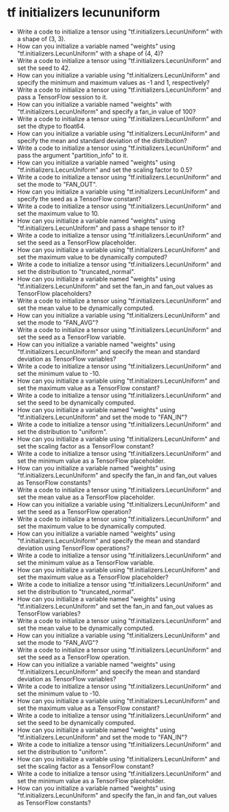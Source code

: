 # tf initializers lecununiform

- Write a code to initialize a tensor using "tf.initializers.LecunUniform" with a shape of (3, 3).
- How can you initialize a variable named "weights" using "tf.initializers.LecunUniform" with a shape of (4, 4)?
- Write a code to initialize a tensor using "tf.initializers.LecunUniform" and set the seed to 42.
- How can you initialize a variable using "tf.initializers.LecunUniform" and specify the minimum and maximum values as -1 and 1, respectively?
- Write a code to initialize a tensor using "tf.initializers.LecunUniform" and pass a TensorFlow session to it.
- How can you initialize a variable named "weights" with "tf.initializers.LecunUniform" and specify a fan_in value of 100?
- Write a code to initialize a tensor using "tf.initializers.LecunUniform" and set the dtype to float64.
- How can you initialize a variable using "tf.initializers.LecunUniform" and specify the mean and standard deviation of the distribution?
- Write a code to initialize a tensor using "tf.initializers.LecunUniform" and pass the argument "partition_info" to it.
- How can you initialize a variable named "weights" using "tf.initializers.LecunUniform" and set the scaling factor to 0.5?
- Write a code to initialize a tensor using "tf.initializers.LecunUniform" and set the mode to "FAN_OUT".
- How can you initialize a variable using "tf.initializers.LecunUniform" and specify the seed as a TensorFlow constant?
- Write a code to initialize a tensor using "tf.initializers.LecunUniform" and set the maximum value to 10.
- How can you initialize a variable named "weights" using "tf.initializers.LecunUniform" and pass a shape tensor to it?
- Write a code to initialize a tensor using "tf.initializers.LecunUniform" and set the seed as a TensorFlow placeholder.
- How can you initialize a variable using "tf.initializers.LecunUniform" and set the maximum value to be dynamically computed?
- Write a code to initialize a tensor using "tf.initializers.LecunUniform" and set the distribution to "truncated_normal".
- How can you initialize a variable named "weights" using "tf.initializers.LecunUniform" and set the fan_in and fan_out values as TensorFlow placeholders?
- Write a code to initialize a tensor using "tf.initializers.LecunUniform" and set the mean value to be dynamically computed.
- How can you initialize a variable using "tf.initializers.LecunUniform" and set the mode to "FAN_AVG"?
- Write a code to initialize a tensor using "tf.initializers.LecunUniform" and set the seed as a TensorFlow variable.
- How can you initialize a variable named "weights" using "tf.initializers.LecunUniform" and specify the mean and standard deviation as TensorFlow variables?
- Write a code to initialize a tensor using "tf.initializers.LecunUniform" and set the minimum value to -10.
- How can you initialize a variable using "tf.initializers.LecunUniform" and set the maximum value as a TensorFlow constant?
- Write a code to initialize a tensor using "tf.initializers.LecunUniform" and set the seed to be dynamically computed.
- How can you initialize a variable named "weights" using "tf.initializers.LecunUniform" and set the mode to "FAN_IN"?
- Write a code to initialize a tensor using "tf.initializers.LecunUniform" and set the distribution to "uniform".
- How can you initialize a variable using "tf.initializers.LecunUniform" and set the scaling factor as a TensorFlow constant?
- Write a code to initialize a tensor using "tf.initializers.LecunUniform" and set the minimum value as a TensorFlow placeholder.
- How can you initialize a variable named "weights" using "tf.initializers.LecunUniform" and specify the fan_in and fan_out values as TensorFlow constants?
- Write a code to initialize a tensor using "tf.initializers.LecunUniform" and set the mean value as a TensorFlow placeholder.
- How can you initialize a variable using "tf.initializers.LecunUniform" and set the seed as a TensorFlow operation?
- Write a code to initialize a tensor using "tf.initializers.LecunUniform" and set the maximum value to be dynamically computed.
- How can you initialize a variable named "weights" using "tf.initializers.LecunUniform" and specify the mean and standard deviation using TensorFlow operations?
- Write a code to initialize a tensor using "tf.initializers.LecunUniform" and set the minimum value as a TensorFlow variable.
- How can you initialize a variable using "tf.initializers.LecunUniform" and set the maximum value as a TensorFlow placeholder?
- Write a code to initialize a tensor using "tf.initializers.LecunUniform" and set the distribution to "truncated_normal".
- How can you initialize a variable named "weights" using "tf.initializers.LecunUniform" and set the fan_in and fan_out values as TensorFlow variables?
- Write a code to initialize a tensor using "tf.initializers.LecunUniform" and set the mean value to be dynamically computed.
- How can you initialize a variable using "tf.initializers.LecunUniform" and set the mode to "FAN_AVG"?
- Write a code to initialize a tensor using "tf.initializers.LecunUniform" and set the seed as a TensorFlow operation.
- How can you initialize a variable named "weights" using "tf.initializers.LecunUniform" and specify the mean and standard deviation as TensorFlow variables?
- Write a code to initialize a tensor using "tf.initializers.LecunUniform" and set the minimum value to -10.
- How can you initialize a variable using "tf.initializers.LecunUniform" and set the maximum value as a TensorFlow constant?
- Write a code to initialize a tensor using "tf.initializers.LecunUniform" and set the seed to be dynamically computed.
- How can you initialize a variable named "weights" using "tf.initializers.LecunUniform" and set the mode to "FAN_IN"?
- Write a code to initialize a tensor using "tf.initializers.LecunUniform" and set the distribution to "uniform".
- How can you initialize a variable using "tf.initializers.LecunUniform" and set the scaling factor as a TensorFlow constant?
- Write a code to initialize a tensor using "tf.initializers.LecunUniform" and set the minimum value as a TensorFlow placeholder.
- How can you initialize a variable named "weights" using "tf.initializers.LecunUniform" and specify the fan_in and fan_out values as TensorFlow constants?